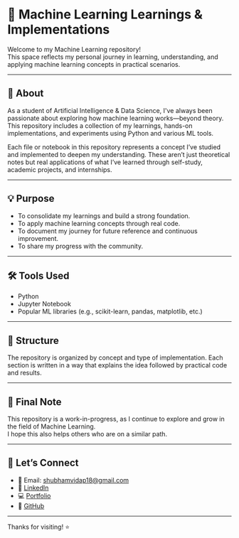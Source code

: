 # 🧠 Machine Learning Learnings & Implementations

Welcome to my Machine Learning repository!  
This space reflects my personal journey in learning, understanding, and applying machine learning concepts in practical scenarios.

---

## 📌 About

As a student of Artificial Intelligence & Data Science, I've always been passionate about exploring how machine learning works—beyond theory. This repository includes a collection of my learnings, hands-on implementations, and experiments using Python and various ML tools.  

Each file or notebook in this repository represents a concept I’ve studied and implemented to deepen my understanding. These aren’t just theoretical notes but real applications of what I’ve learned through self-study, academic projects, and internships.

---

## 💡 Purpose

- To consolidate my learnings and build a strong foundation.
- To apply machine learning concepts through real code.
- To document my journey for future reference and continuous improvement.
- To share my progress with the community.

---

## 🛠️ Tools Used

- Python
- Jupyter Notebook
- Popular ML libraries (e.g., scikit-learn, pandas, matplotlib, etc.)

---

## 📁 Structure

The repository is organized by concept and type of implementation. Each section is written in a way that explains the idea followed by practical code and results.

---

## 🙌 Final Note

This repository is a work-in-progress, as I continue to explore and grow in the field of Machine Learning.  
I hope this also helps others who are on a similar path.

---

## 🤝 Let’s Connect

- 📧 Email: shubhamvidap18@gmail.com  
- 💼 [LinkedIn](https://www.linkedin.com/in/shubham-vidap-260462228)  
- 💻 [Portfolio](https://shubhamvidap18.github.io/My-Portfolio-Website/)  
- 🐍 [GitHub](https://github.com/ShubhamVidap18)

---

Thanks for visiting! ⭐
